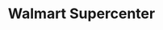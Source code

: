 ---
title: "Walmart Supercenter"
url: /reno/walmart-supercenter-vista-knoll-parkway/
shop: Supermarkt
---